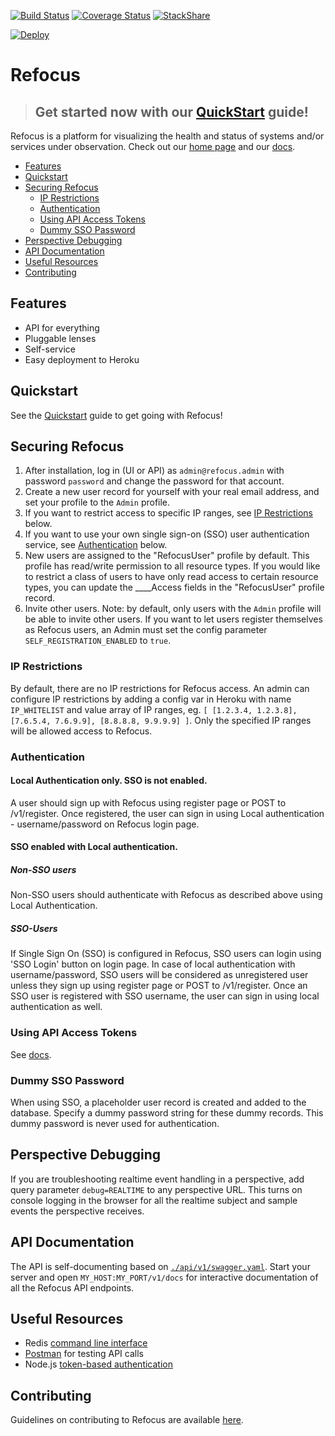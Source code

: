 [![Build Status](https://travis-ci.org/salesforce/refocus.svg?branch=master)](https://travis-ci.org/salesforce/refocus)
[![Coverage Status](https://coveralls.io/repos/github/salesforce/refocus/badge.svg?branch=master)](https://coveralls.io/github/salesforce/refocus?branch=master)
[![StackShare](http://img.shields.io/badge/tech-stack-0690fa.svg?style=flat)](http://stackshare.io/iamigo/refocus)

[![Deploy](https://www.herokucdn.com/deploy/button.svg)](https://heroku.com/deploy?template=https://github.com/Salesforce/refocus)

# Refocus

> ## Get started now with our [QuickStart](https://salesforce.github.io/refocus/docs/01-quickstart.html) guide!

Refocus is a platform for visualizing the health and status of systems and/or services under observation. Check out our [home page](https://salesforce.github.io/refocus) and our [docs](https://salesforce.github.io/refocus/docs/00-welcome).

<!-- START doctoc generated TOC please keep comment here to allow auto update -->
<!-- DON'T EDIT THIS SECTION, INSTEAD RE-RUN doctoc TO UPDATE -->


- [Features](#features)
- [Quickstart](#quickstart)
- [Securing Refocus](#securing-refocus)
  - [IP Restrictions](#ip-restrictions)
  - [Authentication](#authentication)
  - [Using API Access Tokens](#using-api-access-tokens)
  - [Dummy SSO Password](#dummy-sso-password)
- [Perspective Debugging](#perspective-debugging)
- [API Documentation](#api-documentation)
- [Useful Resources](#useful-resources)
- [Contributing](#contributing)

<!-- END doctoc generated TOC please keep comment here to allow auto update -->

## Features
- API for everything
- Pluggable lenses
- Self-service
- Easy deployment to Heroku

## Quickstart

See the [Quickstart](https://salesforce.github.io/refocus/docs/01-quickstart.html) guide to get going with Refocus!

## Securing Refocus
1. After installation, log in (UI or API) as `admin@refocus.admin` with password `password` and change the password for that account.
1. Create a new user record for yourself with your real email address, and set your profile to the `Admin` profile.
1. If you want to restrict access to specific IP ranges, see [IP Restrictions](#ip-restrictions) below.
1. If you want to use your own single sign-on (SSO) user authentication service, see [Authentication](#authentication) below.
1. New users are assigned to the "RefocusUser" profile by default. This profile has read/write permission to all resource types. If you would like to restrict a class of users to have only read access to certain resource types, you can update the ____Access fields in the "RefocusUser" profile record.
1. Invite other users. Note: by default, only users with the `Admin` profile will be able to invite other users. If you want to let users register themselves as Refocus users, an Admin must set the config parameter `SELF_REGISTRATION_ENABLED` to `true`.

### IP Restrictions
By default, there are no IP restrictions for Refocus access. An admin can configure IP restrictions by adding a config var in Heroku with name ```IP_WHITELIST``` and value array of IP ranges, eg. ```[ [1.2.3.4, 1.2.3.8], [7.6.5.4, 7.6.9.9], [8.8.8.8, 9.9.9.9] ]```. Only the specified IP ranges will be allowed access to Refocus.

### Authentication
#### Local Authentication only. SSO is not enabled.
A user should sign up with Refocus using register page or POST to /v1/register. Once registered, the user can sign in using Local authentication - username/password on Refocus login page.

#### SSO enabled with Local authentication.
##### Non-SSO users
Non-SSO users should authenticate with Refocus as described above using Local Authentication.

##### SSO-Users
If Single Sign On (SSO) is configured in Refocus, SSO users can login using 'SSO Login' button on login page. In case of local authentication with username/password, SSO users will be considered as unregistered user unless they sign up using register page or POST to /v1/register. Once an SSO user is registered with SSO username, the user can sign in using local authentication as well.

### Using API Access Tokens
See [docs](https://salesforce.github.io/refocus/docs/10-security.html#api-tokens).

### Dummy SSO Password
When using SSO, a placeholder user record is created and added to the database. Specify a dummy password string for these dummy records. This dummy password is never used for authentication.

## Perspective Debugging
If you are troubleshooting realtime event handling in a perspective, add query parameter `debug=REALTIME` to any perspective URL. This turns on console logging in the browser for all the realtime subject and sample events the perspective receives.

## API Documentation
The API is self-documenting based on [`./api/v1/swagger.yaml`](./api/v1/swagger.yaml). Start your server and open `MY_HOST:MY_PORT/v1/docs` for interactive documentation of all the Refocus API endpoints.

## Useful Resources
- Redis [command line interface](http://redis.io/commands)
- [Postman](https://chrome.google.com/webstore/detail/postman-rest-client/fdmmgilgnpjigdojojpjoooidkmcomcm?hl=en) for testing API calls
- Node.js [token-based authentication](https://scotch.io/tutorials/authenticate-a-node-js-api-with-json-web-tokens)

## Contributing
Guidelines on contributing to Refocus are available [here](https://salesforce.github.io/refocus/docs/95-contributing.html). 
